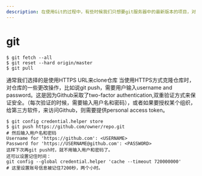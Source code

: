 ```yaml
---
description: 在使用Git的过程中，有些时候我们只想要git服务器中的最新版本的项目，对于本地的项目中修改不做任何理会，就需要用到Git pull的强制覆盖，具体代码如下
---
```


# git

```
$ git fetch --all
$ git reset --hard origin/master 
$ git pull
```

通常我们选择的是使用HTTPS URL来clone仓库 当使用HTTPS方式克隆仓库时，对仓库的一些更改操作，比如说git push，需要用户输入username and password。这是因为Github采取了two-factor authentication,双重验证方式来保证安全。（每次验证的时候，需要输入用户名和密码），或者如果要授权某个组织，给第三方软件，来访问Github，则需要提供personal access token。&#x20;

```
$ git config credential.helper store
$ git push https://github.com/owner/repo.git
# 然后输入用户名和密码
Username for 'https://github.com': <USERNAME>
Password for 'https://USERNAME@github.com': <PASSWORD>
这样下次再git push时，就不用输入用户和密码了。
还可以设置记住时间：
git config --global credential.helper 'cache --timeout 720000000'  
# 这里设置账号信息被记住7200秒，两个小时。

```
